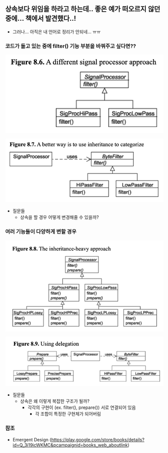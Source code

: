 ## 상속보다 위임을 하라고 하는데.. 좋은 예가 떠오르지 않던 중에... 책에서 발견했다..!

- 그러나... 아직은 내 언어로 정리가 안되네... ㅠㅠ

### 코드가 돌고 있는 중에 filter() 기능 부분을 바꿔주고 싶다면??


![Alt text](pictures/inheritance_vs_delegation_1.png?raw=true "Title")

![Alt text](pictures/inheritance_vs_delegation_2.png?raw=true "Title")

- 질문들
    - 상속을 할 경우 어떻게 변경해줄 수 있을까?


### 여러 기능들이 다양하게 변할 경우

![Alt text](pictures/inheritance_vs_delegation_3.png?raw=true "Title")

![Alt text](pictures/inheritance_vs_delegation_4.png?raw=true "Title")

- 질문들
    - 상속은 왜 이렇게 복잡한 구조가 될까?
        - 각각의 구현이 (ex. filter(), prepare()) 서로 연결되어 있음
            - 각 조합이 특정한 구현체가 되어버림

### 참조
- Emergent Design (https://play.google.com/store/books/details?id=Q_3i19icWKMC&pcampaignid=books_web_aboutlink)